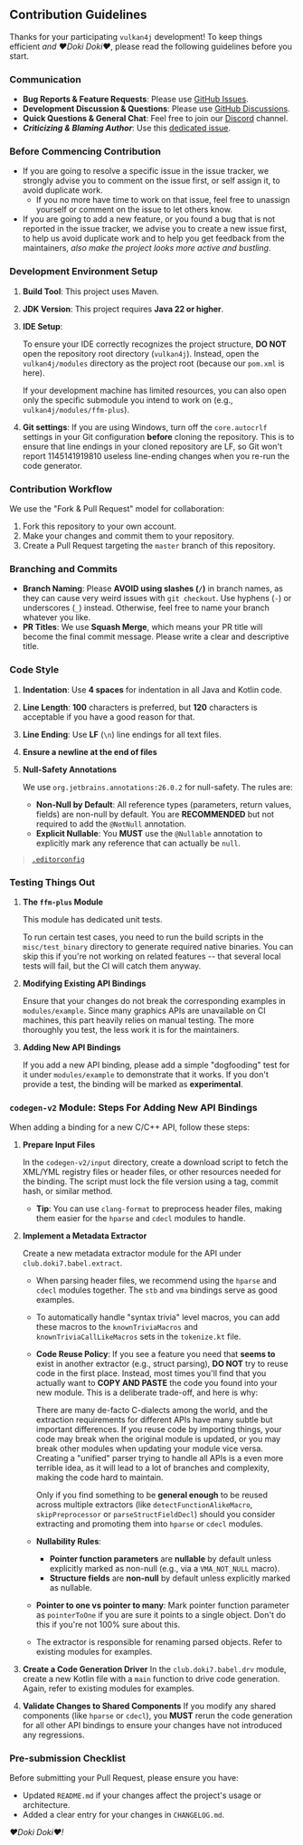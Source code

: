 ## Contribution Guidelines

Thanks for your participating `vulkan4j` development! To keep things efficient *and ♥Doki Doki♥*, please read the following guidelines before you start.

### Communication

- **Bug Reports & Feature Requests**: Please use [GitHub Issues](https://github.com/club-doki7/vulkan4j/issues).
- **Development Discussion & Questions**: Please use [GitHub Discussions](https://github.com/club-doki7/vulkan4j/discussions).
- **Quick Questions & General Chat**: Feel free to join our [Discord](https://discord.gg/UsmRvrt4gg) channel.
- *__Criticizing & Blaming Author__*: Use this [dedicated issue](https://github.com/club-doki7/vulkan4j/issues/1).

### Before Commencing Contribution

- If you are going to resolve a specific issue in the issue tracker, we strongly advise you to comment on the issue first, or self assign it, to avoid duplicate work.
  - If you no more have time to work on that issue, feel free to unassign yourself or comment on the issue to let others know.
- If you are going to add a new feature, or you found a bug that is not reported in the issue tracker, we advise you to create a new issue first, to help us avoid duplicate work and to help you get feedback from the maintainers, *also make the project looks more active and bustling*.

### Development Environment Setup

1. **Build Tool**: This project uses Maven.
2. **JDK Version**: This project requires **Java 22 or higher**.
3. **IDE Setup**:

    To ensure your IDE correctly recognizes the project structure, **DO NOT** open the repository root directory (`vulkan4j`). Instead, open the `vulkan4j/modules` directory as the project root (because our `pom.xml` is here).

    If your development machine has limited resources, you can also open only the specific submodule you intend to work on (e.g., `vulkan4j/modules/ffm-plus`).

4. **Git settings**: If you are using Windows, turn off the `core.autocrlf` settings in your Git configuration **before** cloning the repository. This is to ensure that line endings in your cloned repository are LF, so Git won't report 1145141919810 useless line-ending changes when you re-run the code generator.

### Contribution Workflow

We use the "Fork & Pull Request" model for collaboration:
1. Fork this repository to your own account.
2. Make your changes and commit them to your repository.
3. Create a Pull Request targeting the `master` branch of this repository.

### Branching and Commits

- **Branch Naming**: Please **AVOID using slashes (`/`)** in branch names, as they can cause very weird issues with `git checkout`. Use hyphens (`-`) or underscores (`_`) instead. Otherwise, feel free to name your branch whatever you like.
- **PR Titles**: We use **Squash Merge**, which means your PR title will become the final commit message. Please write a clear and descriptive title.

### Code Style

1. **Indentation**: Use **4 spaces** for indentation in all Java and Kotlin code.
2. **Line Length**: **100** characters is preferred, but **120** characters is acceptable if you have a good reason for that.
3. **Line Ending**: Use **LF** (`\n`) line endings for all text files.
4. **Ensure a newline at the end of files**
5. **Null-Safety Annotations**

    We use `org.jetbrains.annotations:26.0.2` for null-safety. The rules are:
    - **Non-Null by Default**: All reference types (parameters, return values, fields) are non-null by default. You are **RECOMMENDED** but not required to add the `@NotNull` annotation.
    - **Explicit Nullable**: You **MUST** use the `@Nullable` annotation to explicitly mark any reference that can actually be `null`.

> [`.editorconfig`](./.editorconfig)

### Testing Things Out

1. **The `ffm-plus` Module**

    This module has dedicated unit tests.

    To run certain test cases, you need to run the build scripts in the `misc/test_binary` directory to generate required native binaries. You can skip this if you're not working on related features -- that several local tests will fail, but the CI will catch them anyway.

2. **Modifying Existing API Bindings**

    Ensure that your changes do not break the corresponding examples in `modules/example`. Since many graphics APIs are unavailable on CI machines, this part heavily relies on manual testing. The more thoroughly you test, the less work it is for the maintainers.

3. **Adding New API Bindings**

   If you add a new API binding, please add a simple "dogfooding" test for it under `modules/example` to demonstrate that it works. If you don't provide a test, the binding will be marked as **experimental**.

### `codegen-v2` Module: Steps For Adding New API Bindings

When adding a binding for a new C/C++ API, follow these steps:

1. **Prepare Input Files**

    In the `codegen-v2/input` directory, create a download script to fetch the XML/YML registry files or header files, or other resources needed for the binding. The script must lock the file version using a tag, commit hash, or similar method.
    - **Tip**: You can use `clang-format` to preprocess header files, making them easier for the `hparse` and `cdecl` modules to handle.

2. **Implement a Metadata Extractor**

    Create a new metadata extractor module for the API under `club.doki7.babel.extract`.

    - When parsing header files, we recommend using the `hparse` and `cdecl` modules together. The `stb` and `vma` bindings serve as good examples.
    - To automatically handle "syntax trivia" level macros, you can add these macros to the `knownTriviaMacros` and `knownTriviaCallLikeMacros` sets in the `tokenize.kt` file.
    - **Code Reuse Policy**: If you see a feature you need that **seems to** exist in another extractor (e.g., struct parsing), **DO NOT** try to reuse code in the first place. Instead, most times you'll find that you actually want to **COPY AND PASTE** the code you found into your new module. This is a deliberate trade-off, and here is why:

      There are many de-facto C-dialects among the world, and the extraction requirements for different APIs have many subtle but important differences. If you reuse code by importing things, your code may break when the original module is updated, or you may break other modules when updating your module vice versa. Creating a "unified" parser trying to handle all APIs is a even more terrible idea, as it will lead to a lot of branches and complexity, making the code hard to maintain.

      Only if you find something to be **general enough** to be reused across multiple extractors (like `detectFunctionAlikeMacro`, `skipPreprocessor` or `parseStructFieldDecl`) should you consider extracting and promoting them into `hparse` or `cdecl` modules.
    - **Nullability Rules**:
      - **Pointer function parameters** are **nullable** by default unless explicitly marked as non-null (e.g., via a `VMA_NOT_NULL` macro).
      - **Structure fields** are **non-null** by default unless explicitly marked as nullable.
    - **Pointer to one vs pointer to many**: Mark pointer function parameter as `pointerToOne` if you are sure it points to a single object. Don't do this if you're not 100% sure about this.
    - The extractor is responsible for renaming parsed objects. Refer to existing modules for examples.

3. **Create a Code Generation Driver**
    In the `club.doki7.babel.drv` module, create a new Kotlin file with a `main` function to drive code generation. Again, refer to existing modules for examples.

4. **Validate Changes to Shared Components**
    If you modify any shared components (like `hparse` or `cdecl`), you **MUST** rerun the code generation for all other API bindings to ensure your changes have not introduced any regressions.

### Pre-submission Checklist

Before submitting your Pull Request, please ensure you have:
- Updated `README.md` if your changes affect the project's usage or architecture.
- Added a clear entry for your changes in `CHANGELOG.md`.

*♥Doki Doki♥!*
